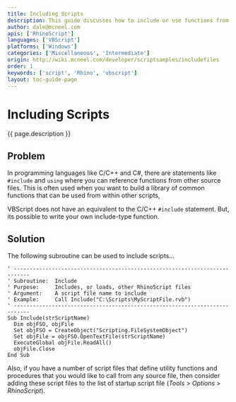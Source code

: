 ```yaml
---
title: Including Scripts
description: This guide discusses how to include or use functions from another source file in RhinoScript.
author: dale@mcneel.com
apis: ['RhinoScript']
languages: ['VBScript']
platforms: ['Windows']
categories: ['Miscellaneous', 'Intermediate']
origin: http://wiki.mcneel.com/developer/scriptsamples/includefiles
order: 1
keywords: ['script', 'Rhino', 'vbscript']
layout: toc-guide-page
---
```


# Including Scripts

{{ page.description }}

## Problem

In programming languages like C/C++ and C#, there are statements like `#include` and `using` where you can reference functions from other source files.  This is often used when you want to build a library of common functions that can be used from within other scripts,

VBScript does not have an equivalent to the C/C++ `#include` statement.  But, its possible to write your own include-type function.

## Solution

The following subroutine can be used to include scripts...

```vbnet
' ---------------------------------------------------------------------------
' Subroutine:  Include
' Purpose:     Includes, or loads, other RhinoScript files
' Argument:    A script file name to include
' Example:     Call Include("C:\Scripts\MyScriptFile.rvb")
' ---------------------------------------------------------------------------
Sub Include(strScriptName)
  Dim objFSO, objFile
  Set objFSO = CreateObject("Scripting.FileSystemObject")
  Set objFile = objFSO.OpenTextFile(strScriptName)
  ExecuteGlobal objFile.ReadAll()
  objFile.Close
End Sub
```

Also, if you have a number of script files that define utility functions and procedures that you would like to call from any source file, then consider adding these script files to the list of startup script file (*Tools* > *Options* > *RhinoScript*).
